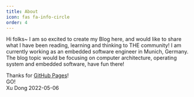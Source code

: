 ```yaml
---
title: About
icon: fas fa-info-circle
order: 4
---
```




<p class="text-justify">
Hi folks~ I am so excited to create my Blog here, and would like to share what I have been reading, learning and thinking to THE community! I am currently working as an embedded software engineer in Munich, Germany. The blog topic would be focusing on computer architecture, operating system and embedded software, have fun there! 
</p>


Thanks for [GitHub Pages](https://docs.github.com/en/pages/setting-up-a-github-pages-site-with-jekyll/adding-a-theme-to-your-github-pages-site-using-jekyll)! <br />
GO!
<br>
Xu Dong 2022-05-06